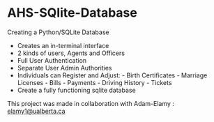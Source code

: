 # AHS-SQlite-Database
Creating a Python/SQLite Database
- Creates an in-terminal interface
- 2 kinds of users, Agents and Officers
- Full User Authentication
- Separate User Admin Authorities
- Individuals can Register and Adjust:
      - Birth Certificates
      - Marriage Licenses
      - Bills
      - Payments
      - Driving History
      - Tickets
- Create a fully functioning sqlite database










This project was made in collaboration with Adam-Elamy : elamy1@ualberta.ca

